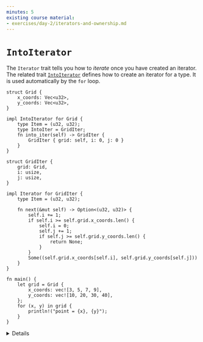 ```yaml
---
minutes: 5
existing course material:
- exercises/day-2/iterators-and-ownership.md
---
```


# `IntoIterator`

The `Iterator` trait tells you how to _iterate_ once you have created an
iterator. The related trait
[`IntoIterator`](https://doc.rust-lang.org/std/iter/trait.IntoIterator.html)
defines how to create an iterator for a type. It is used automatically by the
`for` loop.

```rust,editable
struct Grid {
    x_coords: Vec<u32>,
    y_coords: Vec<u32>,
}

impl IntoIterator for Grid {
    type Item = (u32, u32);
    type IntoIter = GridIter;
    fn into_iter(self) -> GridIter {
        GridIter { grid: self, i: 0, j: 0 }
    }
}

struct GridIter {
    grid: Grid,
    i: usize,
    j: usize,
}

impl Iterator for GridIter {
    type Item = (u32, u32);

    fn next(&mut self) -> Option<(u32, u32)> {
        self.i += 1;
        if self.i >= self.grid.x_coords.len() {
            self.i = 0;
            self.j += 1;
            if self.j >= self.grid.y_coords.len() {
                return None;
            }
        }
        Some((self.grid.x_coords[self.i], self.grid.y_coords[self.j]))
    }
}

fn main() {
    let grid = Grid {
        x_coords: vec![3, 5, 7, 9],
        y_coords: vec![10, 20, 30, 40],
    };
    for (x, y) in grid {
        println!("point = {x}, {y}");
    }
}
```

<details>

Click through to the docs for `IntoIterator`. Every implementation of
`IntoIterator` must declare two types:

* `Item`: the type to iterate over, such as `i8`,
* `IntoIter`: the `Iterator` type returned by the `into_iter` method.

Note that `IntoIter` and `Item` are linked: the iterator must have the same
`Item` type, which means that it returns `Option<Item>`

The example iterates over all combinations of x and y coordinates.

Try iterating over the grid twice in `main`. Why does this fail? Note that
`IntoIterator::into_iter` takes ownership of `self`.

Fix this issue by implementing `IntoIterator` for `&Grid` and storing a
reference to the `Grid` in `GridIter`.

The same problem can occur for standard library types: `for e in some_vector`
will take ownership of `some_vector` and iterate over owned elements from that
vector. Use `for e in &some_vector` instead, to iterate over references to
elements of `some_vector`.

</details>
